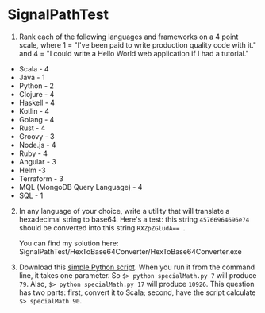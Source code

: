 # SignalPathTest

1. Rank each of the following languages and frameworks on a 4 point scale, where 1 = "I've been paid to write production quality code with it." and 4 = "I could write a Hello World web application if I had a tutorial."
  * Scala - 4
  * Java - 1
  * Python - 2
  * Clojure - 4
  * Haskell - 4
  * Kotlin - 4
  * Golang - 4
  * Rust - 4
  * Groovy - 3
  * Node.js - 4
  * Ruby - 4
  * Angular - 3
  * Helm -3
  * Terraform - 3
  * MQL (MongoDB Query Language) - 4
  * SQL - 1
  
2. In any language of your choice, write a utility that will translate a hexadecimal string to base64. Here's a test: this string `45766964696e74` should be converted into this string `RXZpZGludA== `.

     You can find my solution here: SignalPathTest/HexToBase64Converter/HexToBase64Converter.exe
  
3. Download this [simple Python script](https://github.com/SignalPath/CodeTests/blob/master/specialMath.py). When you run it from the command line, it takes one parameter. So `$> python specialMath.py 7` will produce `79`. Also, `$> python specialMath.py 17` will produce `10926`. This question has two parts: first, convert it to Scala; second, have the script calculate `$> specialMath 90`.
